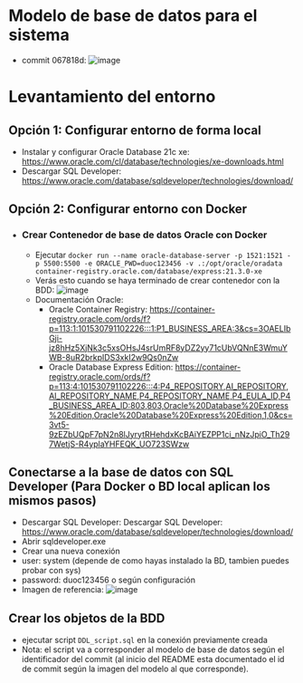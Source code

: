 # Modelo de base de datos para el sistema
  - commit 067818d: ![image](https://github.com/IsWladi/eGESVEN-Gestion-Ventas-Duoc/assets/133131317/055fdf8e-3cc4-4465-acb8-8e411131d1f7)


# Levantamiento del entorno
  ## Opción 1: Configurar entorno de forma local
   - Instalar y configurar Oracle Database 21c xe: https://www.oracle.com/cl/database/technologies/xe-downloads.html
   - Descargar SQL Developer: https://www.oracle.com/database/sqldeveloper/technologies/download/
  
  ## Opción 2: Configurar entorno con Docker
  - ### Crear Contenedor de base de datos Oracle con Docker
      - Ejecutar `docker run --name oracle-database-server -p 1521:1521 -p 5500:5500 -e ORACLE_PWD=duoc123456 -v .:/opt/oracle/oradata container-registry.oracle.com/database/express:21.3.0-xe`
      - Verás esto cuando se haya terminado de crear contenedor con la BDD: ![image](https://github.com/IsWladi/eGESVEN-Gestion-Ventas-Duoc/assets/133131317/d707e351-a8f4-4627-990e-c7d6e981fb43)
      - Documentación Oracle:
        - Oracle Container Registry: https://container-registry.oracle.com/ords/f?p=113:1:101530791102226:::1:P1_BUSINESS_AREA:3&cs=3OAELIbGji-jz8hHz5XjNk3c5xsOHsJ4srUmRF8yDZ2yy71cUbVQNnE3WmuYWB-8uR2brkpIDS3xkI2w9Qs0nZw
        - Oracle Database Express Edition: https://container-registry.oracle.com/ords/f?p=113:4:101530791102226:::4:P4_REPOSITORY,AI_REPOSITORY,AI_REPOSITORY_NAME,P4_REPOSITORY_NAME,P4_EULA_ID,P4_BUSINESS_AREA_ID:803,803,Oracle%20Database%20Express%20Edition,Oracle%20Database%20Express%20Edition,1,0&cs=3vt5-9zEZbUQpF7pN2n8lJyrytRHehdxKcBAiYEZPP1ci_nNzJpiO_Th297WetjS-R4yplaYHFEQK_UO723SWzw
      
  ## Conectarse a la base de datos con SQL Developer (Para Docker o BD local aplican los mismos pasos)
  - Descargar SQL Developer: Descargar SQL Developer: https://www.oracle.com/database/sqldeveloper/technologies/download/
  - Abrir sqldeveloper.exe
  - Crear una nueva conexión
  - user: system (depende de como hayas instalado la BD, tambien puedes probar con sys)
  - password: duoc123456 o según configuración
  - Imagen de referencia: ![image](https://github.com/IsWladi/eGESVEN-Gestion-Ventas-Duoc/assets/133131317/f9ece179-8d1c-45da-8c78-906e92d986b4)
  
  ## Crear los objetos de la BDD
  - ejecutar script `DDL_script.sql` en la conexión previamente creada
  - Nota: el script va a corresponder al modelo de base de datos según el identificador del commit (al inicio del README esta documentado el id de commit según la imagen del modelo al que corresponde).

